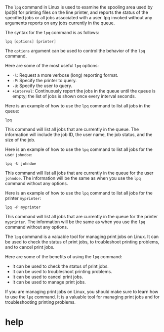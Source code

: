 The `lpq` command in Linux is used to examine the spooling area used by lpd(8) for printing files on the line printer, and reports the status of the specified jobs or all jobs associated with a user. lpq invoked without any arguments reports on any jobs currently in the queue.

The syntax for the `lpq` command is as follows:

```
lpq [options] [printer]
```

The `options` argument can be used to control the behavior of the `lpq` command.

Here are some of the most useful `lpq` options:

* `-l`: Request a more verbose (long) reporting format.
* `-P`: Specify the printer to query.
* `-U`: Specify the user to query.
* `+interval`: Continuously report the jobs in the queue until the queue is empty; the list of jobs is shown once every interval seconds.

Here is an example of how to use the `lpq` command to list all jobs in the queue:

```
lpq
```

This command will list all jobs that are currently in the queue. The information will include the job ID, the user name, the job status, and the size of the job.

Here is an example of how to use the `lpq` command to list all jobs for the user `johndoe`:

```
lpq -U johndoe
```

This command will list all jobs that are currently in the queue for the user `johndoe`. The information will be the same as when you use the `lpq` command without any options.

Here is an example of how to use the `lpq` command to list all jobs for the printer `myprinter`:

```
lpq -P myprinter
```

This command will list all jobs that are currently in the queue for the printer `myprinter`. The information will be the same as when you use the `lpq` command without any options.

The `lpq` command is a valuable tool for managing print jobs on Linux. It can be used to check the status of print jobs, to troubleshoot printing problems, and to cancel print jobs.

Here are some of the benefits of using the `lpq` command:

* It can be used to check the status of print jobs.
* It can be used to troubleshoot printing problems.
* It can be used to cancel print jobs.
* It can be used to manage print jobs.

If you are managing print jobs on Linux, you should make sure to learn how to use the `lpq` command. It is a valuable tool for managing print jobs and for troubleshooting printing problems.




# help 

```

```
